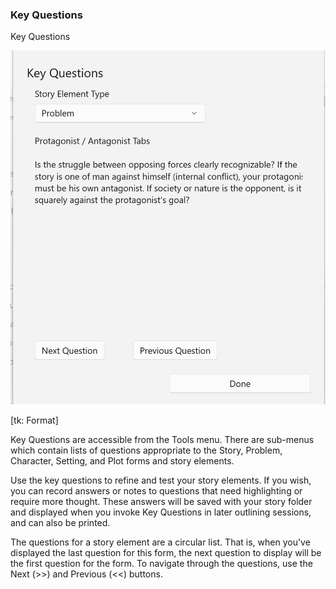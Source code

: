 ### Key Questions ###





Key Questions

![](Clipboard-Image-5.png)

[tk: Format]

Key Questions are accessible from the Tools menu.  There are sub-menus which contain lists of questions appropriate to the Story, Problem, Character, Setting, and Plot forms and story elements.

Use the key questions to refine and test your story elements.   If you wish, you can record  answers or notes to questions that need highlighting or require more thought.  These answers will be saved with your story folder and displayed when you invoke Key Questions in later outlining sessions, and can also be printed.

The questions for a story element are a circular list.  That is, when you've displayed the last question for this form, the next question to display will be the first question for the form.  To navigate through the questions, use the Next (>>) and Previous (<<) buttons.

